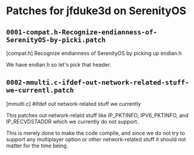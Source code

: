 # Patches for jfduke3d on SerenityOS

## `0001-compat.h-Recognize-endianness-of-SerenityOS-by-picki.patch`

[compat.h] Recognize endianness of SerenityOS by picking up endian.h

We have endian.h so let's pick that header.

## `0002-mmulti.c-ifdef-out-network-related-stuff-we-currentl.patch`

[mmulti.c] #ifdef out network-related stuff we currently

This patches out network-relatd stuff like IP_PKTINFO, IPV6_PKTINFO, and
IP_RECVDSTADDR which we currently do not support.

This is merely done to make the code compile, and since we do not try to
support any multiplayer option or other network-related stuff it should
not matter for the time being.
